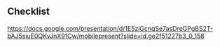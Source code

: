 ## Checklist

https://docs.google.com/presentation/d/1E5zjGcnqSe7asDreGPgBS2T-bAJ5siuE0QKvJnX91Cw/mobilepresent?slide=id.ge2f51227b3_0_158
